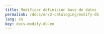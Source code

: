 ```yaml
---
title: Modificar definición base de datos
permalink: /docs/en/2-cataloging/modify-db
lang: en
key: docs-modify-db-en
---
```


